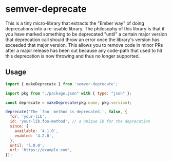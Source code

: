 # semver-deprecate

This is a tiny micro-library that extracts the "Ember way" of doing deprecations into a re-usable library. The philosophy of this library is that if you have marked something to be deprecated "until" a certain major version that deprecation call should throw an error once the library's version has exceeded that major version. This allows you to remove code in minor PRs after a major release has been cut because any code-path that used to hit this deprecation is now throwing and thus no longer supported.

## Usage

```js
import { makeDeprecate } from 'semver-deprecate';

import pkg from "./package.json" with { type: "json" };

const deprecate = makeDeprecate(pkg.name, pkg.version);

deprecate('The `foo` method is deprecated.', false, {
  for: 'your-lib',
  id: 'your-lib.foo-method', // a unique ID for the deprecation
  since: {
    available: '4.1.0',
    enabled: '4.2.0',
  },
  until: '5.0.0',
  url: 'https://example.com',
});
```